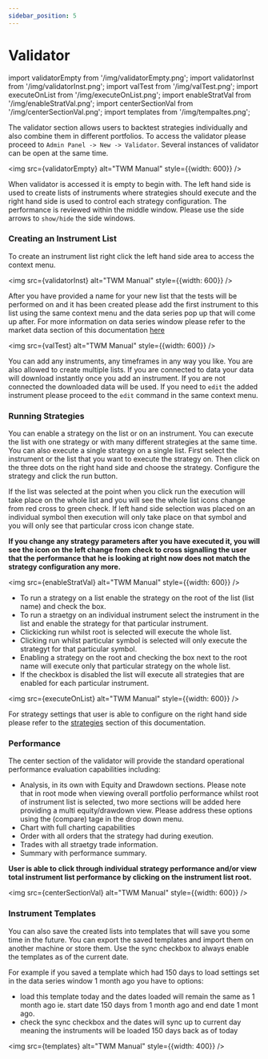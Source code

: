 ```yaml
---
sidebar_position: 5
---
```


# Validator

import validatorEmpty from '/img/validatorEmpty.png';
import validatorInst from '/img/validatorInst.png';
import valTest from '/img/valTest.png';
import executeOnList from '/img/executeOnList.png';
import enableStratVal from '/img/enableStratVal.png';
import centerSectionVal from '/img/centerSectionVal.png';
import templates from '/img/tempaltes.png';

The validator section allows users to backtest strategies individually and also combine them in different portfolios. To access the validator please proceed to `Admin Panel -> New -> Validator`. Several instances of validator can be open at the same time.

<img src={validatorEmpty} alt="TWM Manual" style={{width: 600}} />

When validator is accessed it is empty to begin with. The left hand side is used to create lists of instruments where strategies should execute and the right hand side is used to control each strategy configuration. The performance is reviewed within the middle window. Please use the side arrows to `show/hide` the side windows.

### Creating an Instrument List

To create an instrument list right click the left hand side area to access the context menu.

<img src={validatorInst} alt="TWM Manual" style={{width: 600}} />

After you have provided a name for your new list that the tests will be performed on and it has been created please add the first instrument to this list using the same context menu and the data series pop up that will come up after. For more information on data series window please refer to the market data section of this documentation [here](market-data/#data-series-window)

<img src={valTest} alt="TWM Manual" style={{width: 600}} />

You can add any instruments, any timeframes in any way you like. You are also allowed to create multiple lists. If you are connected to data your data will download instantly once you add an instrument. If you are not connected the downloaded data will be used. If you need to `edit` the added instrument please proceed to the `edit` command in the same context menu.

### Running Strategies

You can enable a strategy on the list or on an instrument. You can execute the list with one strategy or with many different strategies at the same time. You can also execute a single strategy on a single list. First select the instrument or the list that you want to execute the strategy on. Then click on the three dots on the right hand side and choose the strategy. Configure the strategy and click the run button. 

If the list was selected at the point when you click run the execution will take place on the whole list and you will see the whole list icons change from red cross to green check. If left hand side selection was placed on an individual symbol then execution will only take place on that symbol and you will only see that particular cross icon change state.

**If you change any strategy parameters after you have executed it, you will see the icon on the left change from check to cross signalling the user that the performance that he is looking at right now does not match the strategy configuration any more.**

<img src={enableStratVal} alt="TWM Manual" style={{width: 600}} />

- To run a strategy on a list enable the strategy on the root of the list (list name) and check the box.
- To run a straetgy on an individual instrument select the instrument in the list and enable the strategy for that particular instrument.
- Clickicking run whilst root is selected will execute the whole list.
- Clicking run whilst particular symbol is selected will only execute the strategyt for that particular symbol.
- Enabling a strategy on the root and checking the box next to the root name will execute only that particular strategy on the whole list.
- If the checkbox is disabled the list will execute all strategies that are enabled for each particular instrument.

<img src={executeOnList} alt="TWM Manual" style={{width: 600}} />

For strategy settings that user is able to configure on the right hand side please refer to the [strategies](strategies#strategies-dialog-box) section of this documentation.


### Performance

The center section of the validator will provide the standard operational performance evaluation capabilities including:

- Analysis, in its own with Equity and Drawdown sections. Please note that in root mode when viewing overall portfolio performance whilst root of instrument list is selected, two more sections will be added here providing a multi equity/drawdown view. Please address these options using the (compare) tage in the drop down menu.
- Chart with full charting capabilities
- Order with all orders that the strategy had during exeution.
- Trades with all straetgy trade information.
- Summary with performance summary.

**User is able to click through individual strategy performance and/or view total instrument list performance by clicking on the instrument list root.**

<img src={centerSectionVal} alt="TWM Manual" style={{width: 600}} />

### Instrument Templates

You can also save the created lists into templates that will save you some time in the future. You can export the saved templates and import them on another machine or store them. Use the sync checkbox to always enable the templates as of the current date. 

For example if you saved a template which had 150 days to load settings set in the data series window 1 month ago you have to options:
- load this template today and the dates loaded will remain the same as 1 month ago ie. start date 150 days from 1 month ago and end date 1 mont ago.
- check the sync checkbox and the dates will sync up to current day meaning the instruments will be loaded 150 days back as of today

<img src={templates} alt="TWM Manual" style={{width: 400}} />

